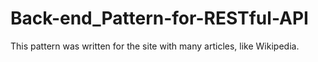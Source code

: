 # Back-end_Pattern-for-RESTful-API
This pattern was written for the site with many articles, like Wikipedia.
